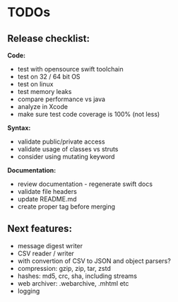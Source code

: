 # TODOs

## Release checklist:

**Code:**

* test with opensource swift toolchain
* test on 32 / 64 bit OS
* test on linux
* test memory leaks
* compare performance vs java
* analyze in Xcode 
* make sure test code coverage is 100% (not less)


**Syntax:**

* validate public/private access
* validate usage of classes vs struts
* consider using mutating keyword

**Documentation:**

* review documentation - regenerate swift docs
* validate file headers
* update README.md
* create proper tag before merging

## Next features:

* message digest writer
* CSV reader / writer
 * with convertion of CSV to JSON and object parsers?
* compression: gzip, zip, tar, zstd
* hashes: md5, crc, sha, including streams
* web archiver: .webarchive, .mhtml etc
* logging
